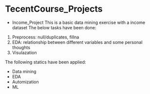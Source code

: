# TecentCourse_Projects
- Income_Project 
This is a basic data mining exercise with a income dataset 
The below tasks have been done:
1. Preprocess: null/duplicates, fillna
2. EDA: relationship between different variables and some personal thoughts
3. Visulazation

The following statics have been applied:
- Data mining
- EDA 
- Automization
- ML 


